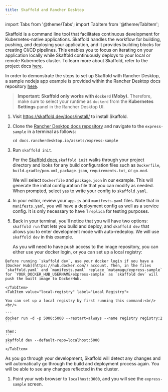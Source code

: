 ```yaml
---
title: Skaffold and Rancher Desktop
---
```


import Tabs from '@theme/Tabs';
import TabItem from '@theme/TabItem';

Skaffold is a command line tool that facilitates continuous development for Kubernetes-native applications. Skaffold handles the workflow for building, pushing, and deploying your application, and it provides building blocks for creating CI/CD pipelines. This enables you to focus on iterating on your application locally while Skaffold continuously deploys to your local or remote Kubernetes cluster. To learn more about Skaffold, refer to the project docs [here](https://skaffold.dev/docs/).

In order to demonstrate the steps to set up Skaffold with Rancher Desktop, a sample nodejs app example is provided within the Rancher Desktop docs repository [here](https://github.com/rancher-sandbox/docs.rancherdesktop.io/tree/main/assets/express-sample). 

>**Important: Skaffold only works with `dockerd` (Moby).** Therefore, make sure to select your runtime as `dockerd` from the **Kubernetes Settings** panel in the Rancher Desktop UI. 

1. Visit https://skaffold.dev/docs/install/ to install Skaffold.

1. Clone the [Rancher Desktop docs repository](https://github.com/rancher-sandbox/docs.rancherdesktop.io.git) and navigate to the `express-sample` in a terminal as follows: 
    ```
    cd docs.rancherdesktop.io/assets/express-sample
    ```

1. Run `skaffold init`.

    Per the [Skaffold docs](https://skaffold.dev/docs/pipeline-stages/init/#build-config-initialization),`skaffold init` walks through your project directory and looks for any build configuration files such as `Dockerfile`, `build.gradle/pom.xml`, `package.json`, `requirements.txt`, or `go.mod`. 
    
    We will select `Dockerfile` and `package.json` in our example. This will generate the initial configuration file that you can modify as needed. When prompted, select `yes` to write your config to `skaffold.yaml`. 

1. In your editor, review your `app.js` and `manifests.yaml` files. Note that in `manifests.yaml`, you will have a deployment config as well as a service config. It is only necessary to have 1 `replica` for testing purposes.

1. Back in your terminal, you'll notice that you will have two options: `skaffold run` that lets you build and deploy, and `skaffold dev` that allows you to enter development mode with auto-redeploy. We will use `skaffold dev` in this example.

   As you will need to have push access to the image repository, you can either use your docker login, or you can set up a local registry: 

  <Tabs>
    <TabItem value="docker-hub" label="Docker Hub" default>

    Before running `skaffold dev`, use your docker login if you have a [Docker Hub](https://hub.docker.com/) account. Then, in the files `skaffold.yaml` and `manifests.yaml` replace `matamagu/express-sample` for `YOUR_DOCKER_HUB_USERNAME/express-sample` as `skaffold dev` will push the built image to DockerHub.
   
    </TabItem>  
    <TabItem value="local-registry" label="Local Registry">
   
    You can set up a local registry by first running this command:<br/><br/>  

    ```
    docker run -d -p 5000:5000 --restart=always --name registry registry:2
    ```
  
    Then:
    ```
    skaffold dev --default-repo=localhost:5000
    ```
    </TabItem>
  </Tabs> 

  As you go through your development, Skaffold will detect any changes and will automatically go through the build and deployment process again. You will be able to see any changes reflected in the cluster.

1. Point your web browser to `localhost:3000`, and you will see the `express-sample` screen.

